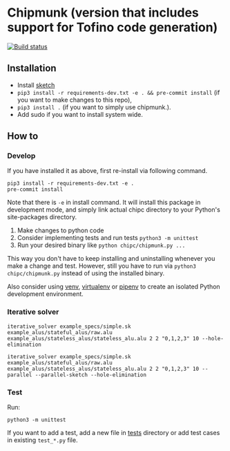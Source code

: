 # Chipmunk (version that includes support for Tofino code generation)

[![Build status](https://ci.appveyor.com/api/projects/status/060fwhaq3vfvt22n/branch/master?svg=true)](https://ci.appveyor.com/project/anirudhSK/chipmunk-hhg5f/branch/master)

## Installation
- Install [sketch](https://people.csail.mit.edu/asolar/sketch-1.7.5.tar.gz)
- `pip3 install -r requirements-dev.txt -e . && pre-commit install` (if you want to make changes to
  this repo),
- `pip3 install .` (if you want to simply use chipmunk.).
- Add sudo if you want to install system wide.

## How to

### Develop

If you have installed it as above, first re-install via following command.

```shell
pip3 install -r requirements-dev.txt -e .
pre-commit install
```
Note that there is `-e` in install command. It will install this package in
development mode, and simply link actual chipc directory to your Python's
site-packages directory.

1. Make changes to python code
2. Consider implementing tests and run tests `python3 -m unittest`
3. Run your desired binary like `python chipc/chipmunk.py ...`

This way you don't have to keep installing and uninstalling whenever you make a
change and test. However, still you have to run via `python3 chipc/chipmunk.py`
instead of using the installed binary.

Also consider using [venv](https://docs.python.org/3/library/venv.html),
[virtualenv](https://virtualenv.pypa.io/en/latest/) or
[pipenv](https://pipenv.readthedocs.io/en/latest/) to create an isolated Python
development environment.

### Iterative solver
```shell
iterative_solver example_specs/simple.sk example_alus/stateful_alus/raw.alu example_alus/stateless_alus/stateless_alu.alu 2 2 "0,1,2,3" 10 --hole-elimination
```

```shell
iterative_solver example_specs/simple.sk example_alus/stateful_alus/raw.alu example_alus/stateless_alus/stateless_alu.alu 2 2 "0,1,2,3" 10 --parallel --parallel-sketch --hole-elimination
```

### Test

Run:

```shell
python3 -m unittest
```

If you want to add a test, add a new file in [tests](tests/) directory or add
test cases in existing `test_*.py` file.
